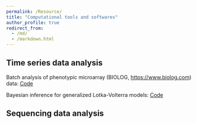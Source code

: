 ```yaml
---
permalink: /Resource/
title: "Computational tools and softwares"
author_profile: true
redirect_from: 
  - /md/
  - /markdown.html
---
```


## Time series data analysis
Batch analysis of phenotypic microarray (BIOLOG, https://www.biolog.com) data: [Code](https://github.com/LiaoLabATDartmouth/BIOLOG_data_processing)

Bayesian inference for generalized Lotka-Volterra models: [Code](https://github.com/LiaoLabATDartmouth/Bayesian_inference_for_GLV/tree/main)

## Sequencing data analysis
